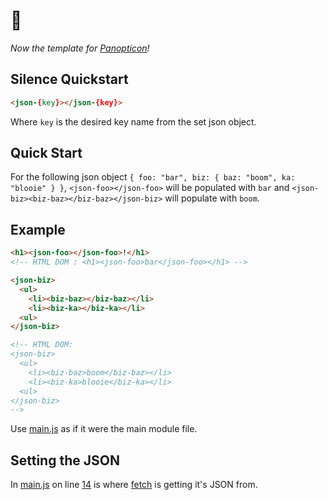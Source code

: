 # 🤫

_Now the template for [Panopticon](https://github.com/antiPhaseDomain/Panopticon)!_

## Silence Quickstart

```html
<json-{key}></json-{key}>
```
Where `key` is the desired key name from the set json object.

## Quick Start

For the following json object ` { foo: "bar", biz: { baz: "boom", ka: "blooie" } } `, `<json-foo></json-foo>` will be populated with `bar` and `<json-biz><biz-baz></biz-baz></json-biz>` will populate with `boom`.

## Example

```html
<h1><json-foo></json-foo>!</h1>
<!-- HTML DOM : <h1><json-foo>bar</json-foo></h1> -->

<json-biz>
  <ul>
    <li><biz-baz></biz-baz></li>
    <li><biz-ka></biz-ka></li>
  <ul>
</json-biz>

<!-- HTML DOM:
<json-biz>
  <ul>
    <li><biz-baz>boom</biz-baz></li>
    <li><biz-ka>blooie</biz-ka></li>
  <ul>
</json-biz>
-->
```

Use [main.js](https://github.com/antiPhaseDomain/Silence/blob/master/assets/scripts/main.js) as if it were the main module file. 

## Setting the JSON

In [main.js](https://github.com/antiPhaseDomain/Silence/blob/master/assets/scripts/main.js) on line [14](https://github.com/antiPhaseDomain/Silence/blob/master/assets/scripts/main.js#L14) is where [fetch](https://css-tricks.com/using-fetch/) is getting it's JSON from.



